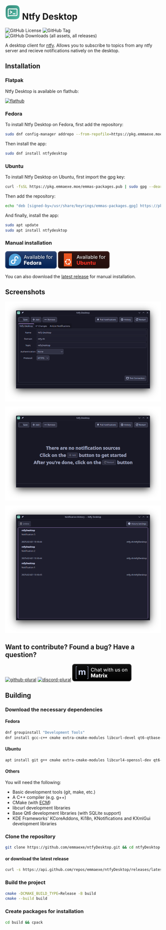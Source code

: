 # <img alt="logo" height="48" src="https://raw.githubusercontent.com/emmaexe/ntfyDesktop/main/assets/ntfyDesktop.svg"> Ntfy Desktop

![GitHub License](https://img.shields.io/github/license/emmaexe/ntfyDesktop)
![GitHub Tag](https://img.shields.io/github/v/tag/emmaexe/ntfyDesktop?label=Latest%20stable%20version)
![GitHub Downloads (all assets, all releases)](https://img.shields.io/github/downloads/emmaexe/ntfyDesktop/total)

A desktop client for [ntfy](https://github.com/binwiederhier/ntfy). Allows you to subscribe to topics from any ntfy server and recieve notifications natively on the desktop.

## Installation

### Flatpak

Ntfy Desktop is available on flathub:

[<img alt="flathub" height="56" src="https://flathub.org/api/badge?svg&locale=en">](https://flathub.org/apps/moe.emmaexe.ntfyDesktop)

### Fedora

To install Ntfy Desktop on Fedora, first add the repository:

```bash
sudo dnf config-manager addrepo --from-repofile=https://pkg.emmaexe.moe/rpm/emmas-pkgs.repo
```

Then install the app:

```bash
sudo dnf install ntfydesktop
```

### Ubuntu

To install Ntfy Desktop on Ubuntu, first import the gpg key:

```bash
curl -fsSL https://pkg.emmaexe.moe/emmas-packages.pub | sudo gpg --dearmor -o /usr/share/keyrings/emmas-packages.gpg
```

Then add the repository:

```bash
echo "deb [signed-by=/usr/share/keyrings/emmas-packages.gpg] https://pkg.emmaexe.moe/apt stable main" | sudo tee /etc/apt/sources.list.d/emmas-packages.list
```

And finally, install the app:

```bash
sudo apt update
sudo apt install ntfydesktop
```

### Manual installation

[<img alt="fedora" height="56" src="https://raw.githubusercontent.com/emmaexe/devins-badges/v3/assets/cozy/available/fedora_vector.svg">](https://github.com/emmaexe/ntfyDesktop/releases/download/v1.4.0/ntfyDesktop-1.4.0.rpm)
[<img alt="ubuntu" height="56" src="https://raw.githubusercontent.com/emmaexe/devins-badges/v3/assets/cozy/available/ubuntu_vector.svg">](https://github.com/emmaexe/ntfyDesktop/releases/download/v1.4.0/ntfyDesktop-1.4.0.deb)

You can also download the [latest release](https://github.com/emmaexe/ntfyDesktop/releases/latest) for manual installation.

## Screenshots

![First screenshot](https://raw.githubusercontent.com/emmaexe/ntfyDesktop/main/assets/screenshot1.png)

![Second screenshot](https://raw.githubusercontent.com/emmaexe/ntfyDesktop/main/assets/screenshot2.png)

![Third screenshot](https://raw.githubusercontent.com/emmaexe/ntfyDesktop/main/assets/screenshot3.png)

## Want to contribute? Found a bug? Have a question?

[<img alt="github-plural" height="56" src="https://raw.githubusercontent.com/emmaexe/devins-badges/v3/assets/cozy/social/github-plural_vector.svg">](https://github.com/emmaexe/ntfyDesktop/issues)
[<img alt="discord-plural" height="56" src="https://raw.githubusercontent.com/emmaexe/devins-badges/v3/assets/cozy/social/discord-plural_vector.svg">](https://ln.emmaexe.moe/discord-server)
[<img alt="matrix-plural" height="56" src="https://raw.githubusercontent.com/emmaexe/devins-badges/v3/assets/cozy/social/matrix-plural_vector.svg">](https://ln.emmaexe.moe/matrix-server)

## Building

### Download the necessary dependencies

#### Fedora

```bash
dnf groupinstall "Development Tools"
dnf install gcc-c++ cmake extra-cmake-modules libcurl-devel qt6-qtbase-devel kf6-kcoreaddons-devel kf6-ki18n-devel kf6-knotifications-devel kf6-kxmlgui-devel rpm-build
```

#### Ubuntu

```bash
apt install git g++ cmake extra-cmake-modules libcurl4-openssl-dev qt6-base-dev libkf6coreaddons-dev libkf6i18n-dev libkf6notifications-dev libkf6xmlgui-dev
```

#### Others

You will need the following:

- Basic development tools (git, make, etc.)
- A C++ compiler (e.g. g++)
- CMake (with [ECM](https://api.kde.org/frameworks/extra-cmake-modules/html/index.html))
- libcurl development libraries
- Base Qt6 development libraries (with SQLite support)
- KDE Frameworks' KCoreAddons, Ki18n, KNotifications and KXmlGui development libraries

### Clone the repository

```bash
git clone https://github.com/emmaexe/ntfyDesktop.git && cd ntfyDesktop
```

#### or download the latest release

```bash
curl -s https://api.github.com/repos/emmaexe/ntfyDesktop/releases/latest | grep "tarball_url" | cut -d '"' -f 4 | xargs curl -L -o ntfyDesktop.tar.gz && mkdir ntfyDesktop && tar -xzf ntfyDesktop.tar.gz -C ntfyDesktop --strip-components=1 && rm ntfyDesktop.tar.gz && cd ntfyDesktop
```

### Build the project

```bash
cmake -DCMAKE_BUILD_TYPE=Release -B build
cmake --build build
```

### Create packages for installation

```bash
cd build && cpack
```
